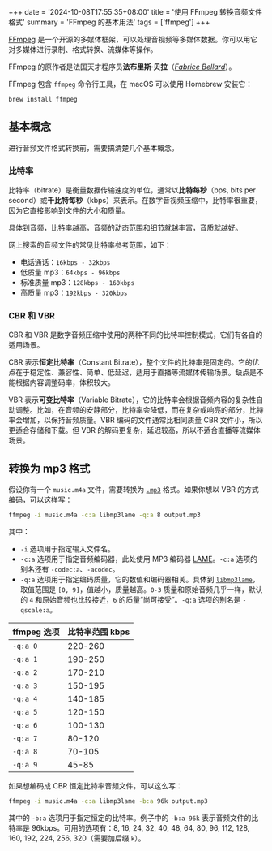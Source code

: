 +++
date = '2024-10-08T17:55:35+08:00'
title = '使用 FFmpeg 转换音频文件格式'
summary = 'FFmpeg 的基本用法'
tags = ['ffmpeg']
+++

[FFmpeg][ffmpeg] 是一个开源的多媒体框架，可以处理音视频等多媒体数据。你可以用它对多媒体进行录制、格式转换、流媒体等操作。

FFmpeg 的原作者是法国天才程序员**法布里斯·贝拉**（[*Fabrice Bellard*][bellard]）。

FFmpeg 包含 `ffmpeg` 命令行工具，在 macOS 可以使用 Homebrew 安装它：

```sh
brew install ffmpeg
```

## 基本概念

进行音频文件格式转换前，需要搞清楚几个基本概念。

### 比特率

比特率（bitrate）是衡量数据传输速度的单位，通常以**比特每秒**（bps, bits per second）或**千比特每秒**（kbps）来表示。在数字音视频压缩中，比特率很重要，因为它直接影响到文件的大小和质量。

具体到音频，比特率越高，音频的动态范围和细节就越丰富，音质就越好。

网上搜索的音频文件的常见比特率参考范围，如下：

- 电话通话：`16kbps - 32kbps`
- 低质量 mp3：`64kbps - 96kbps`
- 标准质量 mp3：`128kbps - 160kbps`
- 高质量 mp3：`192kbps - 320kbps`

### CBR 和 VBR

CBR 和 VBR 是数字音频压缩中使用的两种不同的比特率控制模式，它们有各自的适用场景。

CBR 表示**恒定比特率**（Constant Bitrate），整个文件的比特率是固定的。它的优点在于稳定性、兼容性、简单、低延迟，适用于直播等流媒体传输场景。缺点是不能根据内容调整码率，体积较大。

VBR 表示**可变比特率**（Variable Bitrate），它的比特率会根据音频内容的复杂性自动调整。比如，在音频的安静部分，比特率会降低，而在复杂或响亮的部分，比特率会增加，以保持音频质量。VBR 编码的文件通常比相同质量 CBR 文件小，所以更适合存储和下载。但 VBR 的解码更复杂，延迟较高，所以不适合直播等流媒体场景。

## 转换为 mp3 格式

假设你有一个 `music.m4a` 文件，需要转换为 [`.mp3`][mp3] 格式。如果你想以 VBR 的方式编码，可以这样写：

```sh
ffmpeg -i music.m4a -c:a libmp3lame -q:a 8 output.mp3
```

其中：

- `-i` 选项用于指定输入文件名。
- `-c:a` 选项用于指定音频编码器，此处使用 MP3 编码器 [LAME][lame]。`-c:a` 选项的别名还有 `-codec:a`、`-acodec`。
- `-q:a` 选项用于指定编码质量，它的数值和编码器相关。具体到 [`libmp3lame`][ffmpeg-mp3]，取值范围是 `[0, 9]`，值越小，质量越高。`0-3` 质量和原始音频几乎一样，默认的 `4` 和原始音频也比较接近，`6` 的质量“尚可接受”。`-q:a` 选项的别名是 `-qscale:a`。

| ffmpeg 选项 | 比特率范围 kbps |
| --- | --- |
| `-q:a 0` | 220-260 |
| `-q:a 1` | 190-250 |
| `-q:a 2` | 170-210 |
| `-q:a 3` | 150-195 |
| `-q:a 4` | 140-185 |
| `-q:a 5` | 120-150 |
| `-q:a 6` | 100-130 |
| `-q:a 7` | 80-120 |
| `-q:a 8` | 70-105 |
| `-q:a 9` | 45-85 |

如果想编码成 CBR 恒定比特率音频文件，可以这么写：

```sh
ffmpeg -i music.m4a -c:a libmp3lame -b:a 96k output.mp3
```

其中的 `-b:a` 选项用于指定恒定的比特率。例子中的 `-b:a 96k` 表示音频文件的比特率是 96kbps。可用的选项有：8, 16, 24, 32, 40, 48, 64, 80, 96, 112, 128, 160, 192, 224, 256, 320（需要加后缀 `k`）。

[ffmpeg]: https://ffmpeg.org/ "FFmpeg"
[bellard]: https://bellard.org/ "Fabrice Bellard"
[mp3]: https://www.mp3-history.com/en/whatismp3.html "What is mp3?"
[audio-codecs]: https://developer.mozilla.org/en-US/docs/Web/Media/Formats/Audio_codecs "Web audio codec guide"
[lame]: https://lame.sourceforge.io/ "The LAME Project"
[ffmpeg-mp3]: https://trac.ffmpeg.org/wiki/Encode/MP3 "FFmpeg MP3 Encoding Guide"